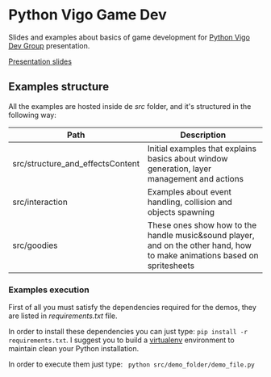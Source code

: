 # Python Vigo Game Dev

Slides and examples about basics of game development for [Python Vigo Dev Group](https://www.python-vigo.es) presentation.

[Presentation slides](http://adoankim.github.io/python-vigo-gamedev/#/)

## Examples structure

All the examples are hosted inside de *src* folder, and it's structured in the following way:

 Path                            | Description
-------------------------------- | -------------
src/structure_and_effectsContent | Initial examples that explains basics about window generation, layer management and actions
src/interaction                  | Examples about event handling, collision and objects spawning
src/goodies                      | These ones show how to the handle music&sound player, and on the other hand, how to make animations based on spritesheets


### Examples execution
First of all you must satisfy the dependencies required for the demos, they are listed in *requirements.txt* file.

In order to install these dependencies you can just type: ```pip install -r requirements.txt```. I suggest you to build a [virtualenv](https://virtualenv.pypa.io/en/latest/) environment to maintain clean your Python installation.

In order to execute them just type: ``` python src/demo_folder/demo_file.py```



